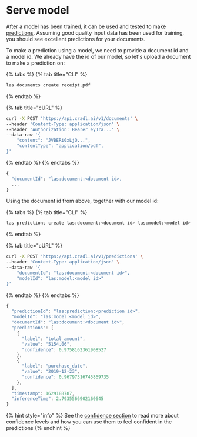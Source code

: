 # Serve model

After a model has been trained, it can be used and tested to make [predictions](../concepts/predictions.md). Assuming good quality input data has been used for training, you should see excellent predictions for your documents.

To make a prediction using a model, we need to provide a document id and a model id. We already have the id of our model, so let's upload a document to make a prediction on:

{% tabs %}
{% tab title="CLI" %}
```bash
las documents create receipt.pdf
```
{% endtab %}

{% tab title="cURL" %}
```bash
curl -X POST 'https://api.cradl.ai/v1/documents' \
--header 'Content-Type: application/json' \
--header 'Authorization: Bearer eyJra...' \
--data-raw '{
    "content": "JVBERi0xLjQ...",
    "contentType": "application/pdf",
}'
```
{% endtab %}
{% endtabs %}

```javascript
{
  "documentId": "las:document:<document id>,
  ...
}
```

Using the document id from above, together with our model id:

{% tabs %}
{% tab title="CLI" %}
```bash
las predictions create las:document:<document id> las:model:<model id>
```
{% endtab %}

{% tab title="cURL" %}
```bash
curl -X POST 'https://api.cradl.ai/v1/predictions' \
--header 'Content-Type: application/json' \
--data-raw '{
    "documentId": "las:document:<document id>",
    "modelId": "las:model:<model id>"
}'
```
{% endtab %}
{% endtabs %}

```javascript
{
  "predictionId": "las:prediction:<prediction id>",
  "modelId": "las:model:<model id>",
  "documentId": "las:document:<document id>",
  "predictions": [
    {
      "label": "total_amount",
      "value": "5154.06",
      "confidence": 0.9758162361908527
    },
    {
      "label": "purchase_date",
      "value": "2019-12-23",
      "confidence": 0.96797316745869735
    },
  ],
  "timestamp": 1629188787,
  "inferenceTime": 2.7935566902160645
}
```

{% hint style="info" %}
See the [confidence section](../concepts/predictions.md#confidence) to read more about confidence levels and how you can use them to feel confident in the predictions
{% endhint %}

